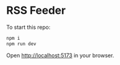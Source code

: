# RSS Feeder

To start this repo:

```sh
npm i
npm run dev
```

Open [http://localhost:5173](http://localhost:5173) in your browser.

